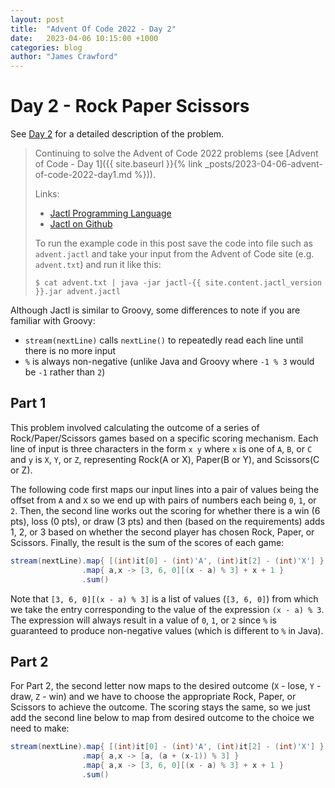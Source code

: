 ```yaml
---
layout: post
title:  "Advent Of Code 2022 - Day 2"
date:   2023-04-06 10:15:00 +1000
categories: blog
author: "James Crawford"
---
```


# Day 2 - Rock Paper Scissors

See [Day 2](https://adventofcode.com/2022/day/2) for a detailed description of the problem.

> Continuing to solve the Advent of Code 2022 problems
> (see [Advent of Code - Day 1]({{ site.baseurl }}{% link _posts/2023-04-06-advent-of-code-2022-day1.md %})).
>
> Links:
> * [Jactl Programming Language](https://jactl.io)
> * [Jactl on Github](https://github.com/jaccomoc/jactl)
>
> To run the example code in this post save the code into file such as `advent.jactl` and take your input from the
> Advent of Code site (e.g. `advent.txt`) and run it like this:
> ```shell
> $ cat advent.txt | java -jar jactl-{{ site.content.jactl_version }}.jar advent.jactl 
> ```

Although Jactl is similar to Groovy, some differences to note if you are familiar with Groovy:
* `stream(nextLine)` calls `nextLine()` to repeatedly read each line until there is no more input
* `%` is always non-negative (unlike Java and Groovy where `-1 % 3` would be `-1` rather than `2`)

## Part 1

This problem involved calculating the outcome of a series of Rock/Paper/Scissors games based on a specific
scoring mechanism.
Each line of input is three characters in the form `x y` where `x` is one of `A`, `B`, or `C` and `y` is `X`, `Y`, or `Z`,
representing Rock(A or X), Paper(B or Y), and Scissors(C or Z).

The following code first maps our input lines into a pair of values being the offset from `A` and `X` so we end up
with pairs of numbers each being `0`, `1`, or `2`.
Then, the second line works out the scoring for whether there is a win (6 pts), loss (0 pts), or draw (3 pts) and
then (based on the requirements) adds 1, 2, or 3 based on whether the second player has chosen Rock, Paper, or Scissors.
Finally, the result is the sum of the scores of each game:
```groovy
stream(nextLine).map{ [(int)it[0] - (int)'A', (int)it[2] - (int)'X'] }
                .map{ a,x -> [3, 6, 0][(x - a) % 3] + x + 1 }
                .sum()
```

Note that `[3, 6, 0][(x - a) % 3]` is a list of values (`[3, 6, 0]`) from which we take the entry corresponding to
the value of the expression `(x - a) % 3`.
The expression will always result in a value of `0`, `1`, or `2` since `%` is guaranteed to produce non-negative
values (which is different to `%` in Java).

## Part 2

For Part 2, the second letter now maps to the desired outcome (`X` - lose, `Y` - draw, `Z` - win) and we have to
choose the appropriate Rock, Paper, or Scissors to achieve the outcome.
The scoring stays the same, so we just add the second line below to map from desired outcome to the choice
we need to make:
```groovy
stream(nextLine).map{ [(int)it[0] - (int)'A', (int)it[2] - (int)'X'] }
                .map{ a,x -> [a, (a + (x-1)) % 3] }
                .map{ a,x -> [3, 6, 0][(x - a) % 3] + x + 1 }
                .sum()
```
